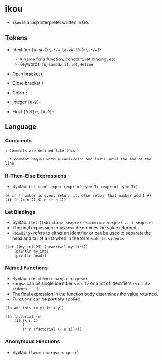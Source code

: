 # ikou

* `ikou` is a Lisp interpreter written in Go.

## Tokens

* Identifier `[a-zA-Z+\-*/=][a-zA-Z0-9+\-*/=]*`
  * A name for a function, constant, let binding, etc.
  * Keywords: `fn`, `lambda`, `if`, `let`, `define`
  
* Open bracket `(`
* Close bracket `)`
* Colon `:`
* Integer `[0-9]+`
* Float `[0-9]+\.[0-9]+`

## Language

### Comments

```
; Comments are defined like this

; A comment begins with a semi-colon and lasts until the end of the line
```

### If-Then-Else Expressions

* Syntax: `(if <bool expr> <expr of type T> <expr of type T>)`

```
(# if a number is even, return it, else return that number add 1 #)
(if (= (% n 2) 0) n (+ n 1))
```

### Let Bindings

* Syntax: `(let ((<binding> <expr>) (<binding> <expr>) ...) <exprs>)`
* The final expression in `<exprs>` determines the value returned.
* `<binding>` refers to either an identifier or can be used to separate the head and tail of a list when in the form `<ident>:<ident>`.

```
(let ((my_int 25) (head:tail my_list))
    (println my_int)
    (println head))
```

### Named Functions

* Syntax: `(fn <ident> <args> <exprs>)`
* `<args>` can be single identifier `<ident>` or a list of identifiers `(<ident> <ident> ...)`.
* The final expression in the function body determines the value returned.
* Functions can be partially applied.

```
(fn add_ints (x y) (+ x y))

(fn factorial (n)
    (if (< n 2)
        1
        (* n (factorial (- n 1)))))
```

### Anonymous Functions

* Syntax: `(lambda <args> <exprs>)`
